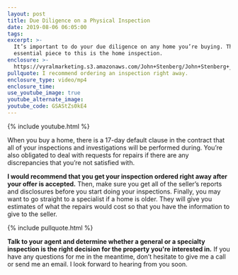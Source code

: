 ```yaml
---
layout: post
title: Due Diligence on a Physical Inspection
date: 2019-08-06 06:05:00
tags:
excerpt: >-
  It’s important to do your due diligence on any home you’re buying. The most
  essential piece to this is the home inspection.
enclosure: >-
  https://vyralmarketing.s3.amazonaws.com/John+Stenberg/John+Stenberg+_+Due+Diligence+on+a+Physical+Inspection.mp4
pullquote: I recommend ordering an inspection right away.
enclosure_type: video/mp4
enclosure_time:
use_youtube_image: true
youtube_alternate_image:
youtube_code: GSAStZs0kE4
---
```


{% include youtube.html %}

When you buy a home, there is a 17-day default clause in the contract that all of your inspections and investigations will be performed during. You’re also obligated to deal with requests for repairs if there are any discrepancies that you’re not satisfied with.&nbsp;

**I would recommend that you get your inspection ordered right away after your offer is accepted.** Then, make sure you get all of the seller’s reports and disclosures before you start doing your inspections. Finally, you may want to go straight to a specialist if a home is older. They will give you estimates of what the repairs would cost so that you have the information to give to the seller.&nbsp;

{% include pullquote.html %}

**Talk to your agent and determine whether a general or a specialty inspection is the right decision for the property you're interested in.** If you have any questions for me in the meantime, don’t hesitate to give me a call or send me an email. I look forward to hearing from you soon.